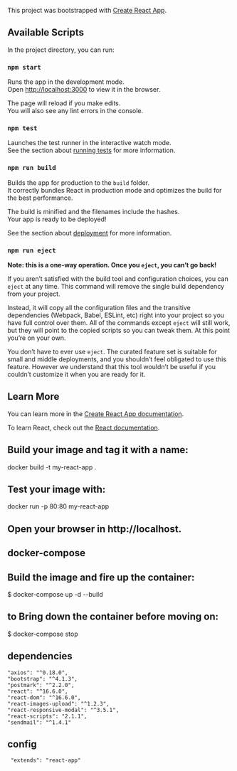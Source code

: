 This project was bootstrapped with [Create React App](https://github.com/facebook/create-react-app).

## Available Scripts

In the project directory, you can run:

### `npm start`

Runs the app in the development mode.<br>
Open [http://localhost:3000](http://localhost:3000) to view it in the browser.

The page will reload if you make edits.<br>
You will also see any lint errors in the console.

### `npm test`

Launches the test runner in the interactive watch mode.<br>
See the section about [running tests](https://facebook.github.io/create-react-app/docs/running-tests) for more information.

### `npm run build`

Builds the app for production to the `build` folder.<br>
It correctly bundles React in production mode and optimizes the build for the best performance.

The build is minified and the filenames include the hashes.<br>
Your app is ready to be deployed!

See the section about [deployment](https://facebook.github.io/create-react-app/docs/deployment) for more information.

### `npm run eject`

**Note: this is a one-way operation. Once you `eject`, you can’t go back!**

If you aren’t satisfied with the build tool and configuration choices, you can `eject` at any time. This command will remove the single build dependency from your project.

Instead, it will copy all the configuration files and the transitive dependencies (Webpack, Babel, ESLint, etc) right into your project so you have full control over them. All of the commands except `eject` will still work, but they will point to the copied scripts so you can tweak them. At this point you’re on your own.

You don’t have to ever use `eject`. The curated feature set is suitable for small and middle deployments, and you shouldn’t feel obligated to use this feature. However we understand that this tool wouldn’t be useful if you couldn’t customize it when you are ready for it.

## Learn More

You can learn more in the [Create React App documentation](https://facebook.github.io/create-react-app/docs/getting-started).

To learn React, check out the [React documentation](https://reactjs.org/).




## Build your image and tag it with a name:


docker build -t my-react-app .


## Test your image with:


docker run -p 80:80 my-react-app


## Open your browser in http://localhost.

## docker-compose

## Build the image and fire up the container:

$ docker-compose up -d --build

## to Bring down the container before moving on:

$ docker-compose stop

## dependencies

    "axios": "^0.18.0",
    "bootstrap": "^4.1.3",
    "postmark": "^2.2.0",
    "react": "^16.6.0",
    "react-dom": "^16.6.0",
    "react-images-upload": "^1.2.3",
    "react-responsive-modal": "^3.5.1",
    "react-scripts": "2.1.1",
    "sendmail": "^1.4.1"
    
 ## config
     "extends": "react-app"
